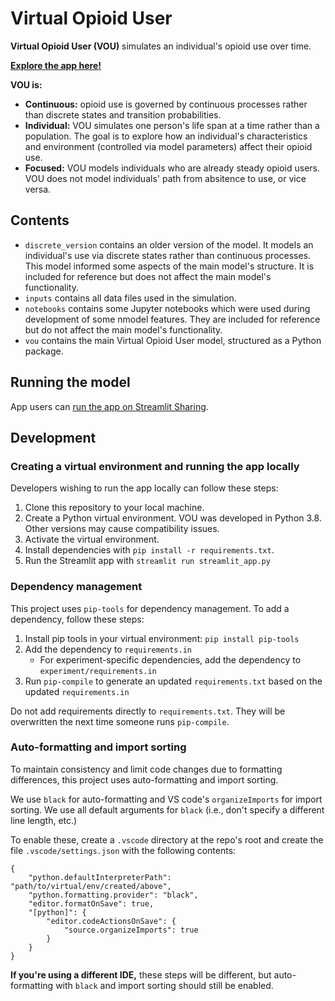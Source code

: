 # Virtual Opioid User

**Virtual Opioid User (VOU)** simulates an individual's opioid use over time.

**[Explore the app here!](https://share.streamlit.io/rtiinternational/virtual-opioid-user/main)**

**VOU is:**
- **Continuous:** opioid use is governed by continuous processes rather than discrete states and transition probabilities. 
- **Individual:** VOU simulates one person's life span at a time rather than a population. The goal is to explore how an individual's characteristics and environment (controlled via model parameters) affect their opioid use. 
- **Focused:** VOU models individuals who are already steady opioid users. VOU does not model individuals' path from absitence to use, or vice versa. 

## Contents
- `discrete_version` contains an older version of the model. It models an individual's use via discrete states rather than continuous processes. This model informed some aspects of the main model's structure. It is included for reference but does not affect the main model's functionality. 
- `inputs` contains all data files used in the simulation.
- `notebooks` contains some Jupyter notebooks which were used during development of some nmodel features. They are included for reference but do not affect the main model's functionality.
- `vou` contains the main Virtual Opioid User model, structured as a Python package. 

## Running the model
App users can [run the app on Streamlit Sharing](https://share.streamlit.io/rtiinternational/virtual-opioid-user/main). 

## Development

### Creating a virtual environment and running the app locally
Developers wishing to run the app locally can follow these steps:

1. Clone this repository to your local machine.
1. Create a Python virtual environment. VOU was developed in Python 3.8. Other versions may cause compatibility issues.
1. Activate the virtual environment.
1. Install dependencies with `pip install -r requirements.txt`.
1. Run the Streamlit app with `streamlit run streamlit_app.py`
### Dependency management
This project uses `pip-tools` for dependency management. To add a dependency, follow these steps:

1. Install pip tools in your virtual environment: `pip install pip-tools`
1. Add the dependency to `requirements.in`
    - For experiment-specific dependencies, add the dependency to `experiment/requirements.in`
1. Run `pip-compile` to generate an updated `requirements.txt` based on the updated `requirements.in`

Do not add requirements directly to `requirements.txt`. They will be overwritten the next time someone runs `pip-compile`.

### Auto-formatting and import sorting
To maintain consistency and limit code changes due to formatting differences, this project uses auto-formatting and import sorting.

We use `black` for auto-formatting and VS code's `organizeImports` for import sorting. We use all default arguments for `black` (i.e., don't specify a different line length, etc.)

To enable these, create a `.vscode` directory at the repo's root and create the file `.vscode/settings.json` with the following contents:
```
{
    "python.defaultInterpreterPath": "path/to/virtual/env/created/above",
    "python.formatting.provider": "black",
    "editor.formatOnSave": true,
    "[python]": {
        "editor.codeActionsOnSave": {
            "source.organizeImports": true
        }
    }
}
```
**If you're using a different IDE,** these steps will be different, but auto-formatting with `black` and import sorting should still be enabled.
